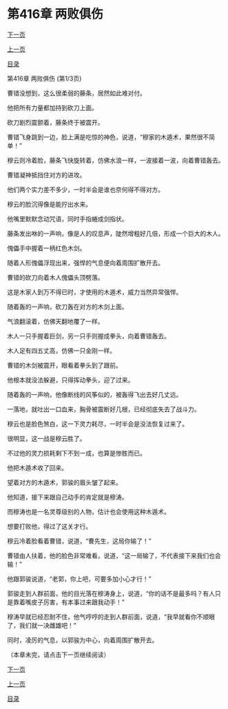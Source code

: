<h1>第416章   两败俱伤</h1>
            <div><p><a href="./1246_%E7%AC%AC416%E7%AB%A0_%E4%B8%A4%E8%B4%A5%E4%BF%B1%E4%BC%A4.md">下一页</a></p><p><a href="./1244_%E7%AC%AC415%E7%AB%A0_%E6%8C%91%E6%8B%A8%E7%A6%BB%E9%97%B4.md">上一页</a></p><p><a href="../">目录</a></p></div>
            <div><p>第416章   两败俱伤 (第1/3页)</p><p>曹错没想到，这么很柔弱的藤条，居然如此难对付。</p><p>他把所有力量都加持到砍刀上面。</p><p>砍刀剧烈震颤着，藤条终于被震开。</p><p>曹错飞身跳到一边，脸上满是吃惊的神色，说道，“穆家的木遁术，果然很不简单！”</p><p>穆云则冷着脸，藤条飞快旋转着，仿佛水浪一样，一波接着一波，向着曹错轰去。</p><p>曹错凝神抵挡住对方的进攻。</p><p>他们两个实力差不多少，一时半会是谁也奈何得不得对方。</p><p>穆云的脸沉得像是能拧出水来。</p><p>他嘴里默默念动咒语，同时手指蜷成剑指状。</p><p>藤条发出咻的一声响，像是人的叹息声，陡然增粗好几倍，形成一个巨大的木人。</p><p>傀儡手中握着一柄红色木剑。</p><p>随着人形傀儡浮现出来，强悍的气息便向着周围扩散开去。</p><p>曹错的砍刀向着木人傀儡头顶劈落。</p><p>这是木家人到万不得已时，才使用的木遁术，威力当然异常强悍。</p><p>随着轰的一声响，砍刀轰在对方的木剑上面。</p><p>气浪翻滚着，仿佛天翻地覆了一样。</p><p>木人一只手握着巨剑，另一只手则握成拳头，向着曹错轰去。</p><p>木人足有四五丈高，仿佛一只金刚一样。</p><p>曹错的木剑被震开，眼看着拳头到了跟前。</p><p>他根本就没法躲避，只得挥动拳头，迎了过来。</p><p>随着轰的一声响，他像断线的风筝似的，被轰得飞出去好几丈远。</p><p>一落地，就吐出一口血来，胸骨被震断好几根，已经彻底失去了战斗力。</p><p>穆云也是脸色煞白，这一下灵力耗尽，一时半会是没法恢复过来了。</p><p>很明显，这一战是穆云胜了。</p><p>不过他的灵力损耗剩下不到一成，也算是惨胜而已。</p><p>他把木遁术收了回来。</p><p>望着对方的木遁术，郭骏的眉头皱了起来。</p><p>他知道，接下来跟自己动手的肯定就是穆涛。</p><p>而穆涛也是一名灵尊级别的人物，估计也会使用这种木遁术。</p><p>想要打败他，得过了这关才行。</p><p>穆云冷着脸看着曹错，说道，“曹先生，这局你输了！”</p><p>曹错由人扶着，他的脸色非常难看，说道，“这一局输了，不代表接下来我们也会输！”</p><p>他跟郭骏说道，“老郭，你上吧，可要多加小心才行！”</p><p>郭骏走到人群前面，他的目光落在穆涛身上，说道，“你的话不是最多吗？有人只是靠着嘴皮子厉害，有本事过来跟我动手！”</p><p>穆涛早就已经忍耐不住，他气哼哼的走到人群前面，说道，“我早就看你不顺眼了，我们就一决雌雄吧！”</p><p>同时，凌厉的气息，以郭骏为中心，向着周围扩散开去。</p><p>（本章未完，请点击下一页继续阅读）</p></div>
            <div><p><a href="./1246_%E7%AC%AC416%E7%AB%A0_%E4%B8%A4%E8%B4%A5%E4%BF%B1%E4%BC%A4.md">下一页</a></p><p><a href="./1244_%E7%AC%AC415%E7%AB%A0_%E6%8C%91%E6%8B%A8%E7%A6%BB%E9%97%B4.md">上一页</a></p><p><a href="../">目录</a></p></div>